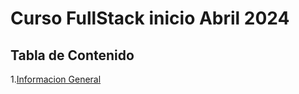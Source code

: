 # Curso FullStack inicio Abril 2024
## Tabla de Contenido 
1.[Informacion General](#informacion-general)


